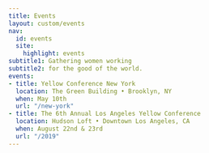 ```yaml
---
title: Events
layout: custom/events
nav:
  id: events
  site:
    highlight: events
subtitle1: Gathering women working
subtitle2: for the good of the world.
events:
- title: Yellow Conference New York
  location: The Green Building • Brooklyn, NY
  when: May 10th
  url: "/new-york"
- title: The 6th Annual Los Angeles Yellow Conference
  location: Hudson Loft • Downtown Los Angeles, CA
  when: August 22nd & 23rd
  url: "/2019"
---
```

